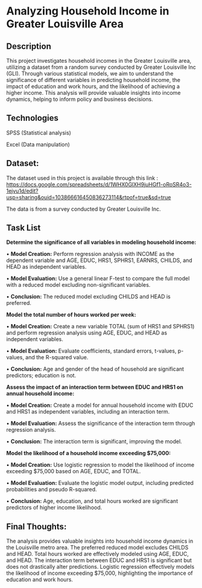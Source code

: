 # Analyzing Household Income in Greater Louisville Area

## Description
This project investigates household incomes in the Greater Louisville area, utilizing a dataset from a random survey conducted by Greater Louisville Inc (GLI). Through various statistical models, we aim to understand the significance of different variables in predicting household income, the impact of education and work hours, and the likelihood of achieving a higher income. This analysis will provide valuable insights into income dynamics, helping to inform policy and business decisions.

## Technologies
SPSS (Statistical analysis)

Excel (Data manipulation)

## Dataset:
The dataset used in this project is available through this link : https://docs.google.com/spreadsheets/d/1WHX0GlXH9juHGf1-oRoSR4o3-1ejvu1d/edit?usp=sharing&ouid=103866616450836273114&rtpof=true&sd=true

The data is from a survey conducted by Greater Louisville Inc.

## Task List
**Determine the significance of all variables in modeling household income:**

• **Model Creation:** Perform regression analysis with INCOME as the dependent variable and AGE, EDUC, HRS1, SPHRS1, EARNRS, CHILDS, and 
  HEAD as independent variables.

• **Model Evaluation:** Use a general linear F-test to compare the full model with a reduced model excluding non-significant variables.

• **Conclusion:** The reduced model excluding CHILDS and HEAD is preferred.

**Model the total number of hours worked per week:**

• **Model Creation:** Create a new variable TOTAL (sum of HRS1 and SPHRS1) and perform regression analysis using AGE, EDUC, and HEAD as 
  independent variables.

• **Model Evaluation:** Evaluate coefficients, standard errors, t-values, p-values, and the R-squared value.

• **Conclusion:** Age and gender of the head of household are significant predictors; education is not.

**Assess the impact of an interaction term between EDUC and HRS1 on annual household income:**

• **Model Creation:** Create a model for annual household income with EDUC and HRS1 as independent variables, including an interaction term.

• **Model Evaluation:** Assess the significance of the interaction term through regression analysis.

• **Conclusion:** The interaction term is significant, improving the model.

**Model the likelihood of a household income exceeding $75,000:**

• **Model Creation:** Use logistic regression to model the likelihood of income exceeding $75,000 based on AGE, EDUC, and TOTAL.

• **Model Evaluation:** Evaluate the logistic model output, including predicted probabilities and pseudo R-squared.

• **Conclusion:** Age, education, and total hours worked are significant predictors of higher income likelihood.

## Final Thoughts:
The analysis provides valuable insights into household income dynamics in the Louisville metro area. The preferred reduced model excludes CHILDS and HEAD. Total hours worked are effectively modeled using AGE, EDUC, and HEAD. The interaction term between EDUC and HRS1 is significant but does not drastically alter predictions. Logistic regression effectively models the likelihood of income exceeding $75,000, highlighting the importance of education and work hours.

